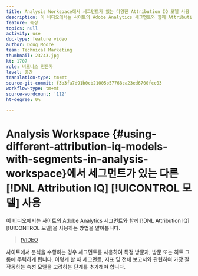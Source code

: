 ```yaml
---
title: Analysis Workspace에서 세그먼트가 있는 다양한 Attribution IQ 모델 사용
description: 이 비디오에서는 사이트의 Adobe Analytics 세그먼트와 함께 Attribution IQ 모델을 사용하는 방법을 알아봅니다.
feature: 속성
topics: null
activity: use
doc-type: feature video
author: Doug Moore
team: Technical Marketing
thumbnail: 23743.jpg
kt: 1707
role: 비즈니스 전문가
level: 중간
translation-type: tm+mt
source-git-commit: f3b3fa7d91b0cb21005b57768ca23ed6700fcc03
workflow-type: tm+mt
source-wordcount: '112'
ht-degree: 0%

---
```



# Analysis Workspace {#using-different-attribution-iq-models-with-segments-in-analysis-workspace}에서 세그먼트가 있는 다른 [!DNL Attribution IQ] [!UICONTROL 모델] 사용

이 비디오에서는 사이트의 Adobe Analytics 세그먼트와 함께 [!DNL Attribution IQ] [!UICONTROL 모델]을 사용하는 방법을 알아봅니다.

>[!VIDEO](https://video.tv.adobe.com/v/23743/?quality=12)

사이트에서 분석을 수행하는 경우 세그먼트를 사용하여 특정 방문자, 방문 또는 히트 그룹에 주력하게 됩니다. 이렇게 할 때 세그먼트, 지표 및 전체 보고서와 관련하여 가장 잘 작동하는 속성 모델을 고려하는 단계를 추가해야 합니다.

